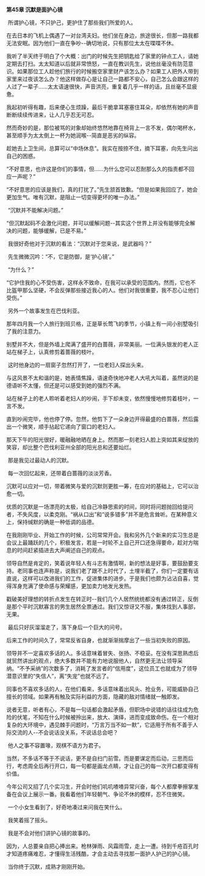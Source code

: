 **第45章 沉默是面护心镜**



​     所谓护心镜，不只护己，更护住了那些我们所爱的人。 

​    在去日本的飞机上偶遇了一对台湾夫妇。他们坐在身边，旅途很长，但那一路我都无法安眠。因为他们一直在争吵--确切地说，只有那位太太在喋喋不休。 

​    我听了半天终于明白了个大概：出门的时候先生把钥匙给了家里的钟点工人，请她定期去打扫。太太知道以后就非常愤怒，一直在教训先生，说他丝毫没有防范意识。如果那位工人趁他们旅行的时候搬空家里财产该怎么办？如果工人把外人带到家里来过夜该怎么办？他这样做存心是让自己一路都不安心，自己怎么会跟这样的人过了一辈子……太太语速很快，声音洪亮，重复着几乎一样的话，且丝毫不显疲惫。 

​    我起初听得有趣，后来便心生烦躁，最后干脆拿耳塞塞住耳朵，却依然有她的声音断断续续传进来，让人几乎忍无可忍。 

​    然而奇妙的是，那位被骂的对象却始终悠然地靠在椅背上一言不发，偶尔喝杯水，甚至顺手为太太倒上一杯为她润喉--简直是恶劣的纵容。 

​    趁她去上卫生间，总算可以“中场休息”。我实在按捺不住，摘下耳塞，向先生问出自己的困惑。 

​    “不好意思，也许这是你们的事情，但……为什么您可以忍耐那么久的指责都不回应一声呢？” 

​    “不好意思的应该是我们，真的打扰了。”先生颔首致歉。“但是如果我回应了，她会更加生气。唯有沉默，是阻止一切变得更坏的唯一办法。” 

​    “沉默并不能解决问题。” 

​    “但沉默起码不会激化问题，并可以缓解问题--其实这个世界上并没有能够完全解决的问题，能够缓解，已是不易。” 

​    我很好奇他对于沉默的看法：“沉默对于您来说，是武器吗？” 

​    先生微微沉吟：“不，它是防御，是‘护心镜’。” 

​    “为什么？” 

​    “它护住我的心不受伤害，这样永不致命，在我可以承受的范围内。然而，它也不比盔甲那么坚硬，不会反弹那些接近我心的人。他们对我很重要，我不忍心让他们受伤。” 

​    另外一个故事发生在巴伐利亚。 

​    那年四月我一个人旅行到班贝格，正是草长莺飞的季节，小镇上有一间小别墅吸引了我的注意力。 

​    别墅并不大，但是外墙上爬满了盛开的白蔷薇，非常美丽。一位满头银发的老人正站在梯子上，认真修剪着蔷薇的枝叶。 

​    这时他身边的一扇窗子忽然打开了，一位老妇人探出头来。 

​    与这风景不太和谐的是，她表情焦躁，语速奇快地冲老人大吼大叫着，虽然说的是德语听不太懂，但还是可以感受到她的强烈不满。 

​    站在梯子上的老人聆听着老妇人的吵闹，手下却未变，依然慢慢地修剪着枝叶，一言不发。 

​    直到吵闹完毕，他也停了停。忽然，他剪下了一朵身边开得最盛的白蔷薇，然后露出一个微笑，顺手拈起它递向了窗口的老妇人。 

​    那天下午的阳光很好，暖融融地晒在身上。然而那一刻老妇人脸上突如其来绽放的笑容，却比整个巴伐利亚州全部的阳光总和还要灿烂。 

​    那是我见过最动人的沉默。 

​    每一次回忆起来，还带着白蔷薇的淡淡芳香。 

​    沉默可以应对一切，带着微笑与爱的沉默则更胜一筹，在应对的基础上，它可以治愈一切。 

​    优质的沉默是一场漂亮的太极，给自己冷静思索的时间，同时将问题抛回给提问者，不失风度，以柔克刚。“祸从口出”和“说多错多”并不是危言耸听。在某种意义上，保持缄默的确是一种低调的品德。 

​    在我刚刚毕业、开始工作的时候，公司常常开会。我和另外几个新来的实习生总是会议上最踊跃的几个，积极发言，若是一时轮不上自己开口还急得要命，趁对方喘息的时间赶紧插进去大声阐述自己的观点。 

​    领导自然是肯定的，笑着说年轻人有斗志有激情啊，新的想法是好事，要鼓励要支持。老同事也连声称是，说我们老了跟不上时代了，土埋半截了，你们一定要有话直说，这样可以改进我们的工作，促进集体的进步。于是我们也颇为沾沾自喜，觉得浑身充满了使命感与荣耀感，更加卖力地发光发热。 

​    戳破美好理想的转折点发生在转正时--我们几个人居然统统都没有通过转正，反倒是那个平时沉默寡言的男生居然全票通过。我们又惊讶又不服，集体找到人事部，无果。 

​    最后只好灰溜溜走了，落下身后一个巨大的问号。 

​    后来工作的时间久了，常常反省自身，也就渐渐揣摩出了一些当初失败的原因。 

​    领导并不一定喜欢多话的人。多话意味着冒失、张扬、不稳妥。在没有深思熟虑后就贸然讲出的观点，绝大多数并不能有力地说服他人，自然更无法让领导采纳。“不予采纳”的次数多了，消耗了发言者的“信用度”，这位员工也就成为了领导潜意识里的“失信人”，离“失宠”也就不远了。 

​    同事也不喜欢多话的人，在他们看来，多话意味着出风头、抢业务，可能威胁自己擅长的领域。如果再有触及实际利益的方面，隐藏的敌对情绪就一触即发。 

​    说者无意，听者有心，不是每一句话都会激起矛盾，但职场中说错的话往往成为危险的伏笔，不知在什么时候被拎出来，放大、演绎，进而变成致命伤。在一个相对复杂的大环境中，遇见棘手问题时，“万言万当不如一默”，它适用于所有不善于人际交流的人--不会说话没关系，不说话总会吧？ 

​    他人之事不容置喙，观棋不语方为君子。 

​    当然，不多话不等于不说话，更不是自扫门前雪。而是要谋定而后动，三思而后行，考虑周全后再行开口，每一句都是画龙点睛，才让自己的每一次开口都变得有价值。 

​    今年公司又招了几个实习生，开会时他们叽叽喳喳异常兴奋，每个人都摩拳擦掌准备在会议上展示一番。我看着他们年轻朝气、争论不休的模样，忍不住微笑。 

​    一个小女生看到了，好奇地凑过来问我在笑什么。 

​    我笑着摇了摇头。 

​    我是不会对他们讲护心镜的故事的。 

​    因为，人总要亲自把心捧出来。枪林弹雨、风霜雨雪，走上一遭。待到千疮百孔时才知道疼痛难忍，才懂得生活残酷，才会主动去寻找那一面护人护己的护心镜。 

​    当你终于沉默，成熟才刚刚开始。  
